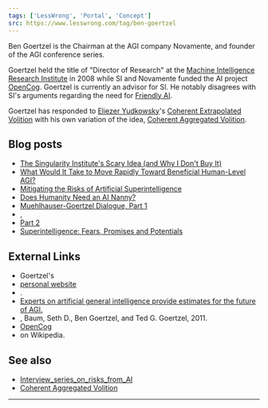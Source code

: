 ```yaml
---
tags: ['LessWrong', 'Portal', 'Concept']
src: https://www.lesswrong.com/tag/ben-goertzel
---
```


Ben Goertzel is the Chairman at the AGI company Novamente, and founder of the AGI conference series.

Goertzel held the title of "Director of Research" at the [Machine Intelligence Research Institute](https://www.lesswrong.com/tag/machine-intelligence-research-institute-miri) in 2008 while SI and Novamente funded the AI project [OpenCog](http://opencog.org/). Goertzel is currently an advisor for SI. He notably disagrees with SI's arguments regarding the need for [Friendly AI](https://wiki.lesswrong.com/wiki/Friendly_AI).

Goertzel has responded to [Eliezer Yudkowsky](https://www.lesswrong.com/tag/eliezer-yudkowsky)'s [Coherent Extrapolated Volition](https://www.lesswrong.com/tag/coherent-extrapolated-volition) with his own variation of the idea, [Coherent Aggregated Volition](https://www.lesswrong.com/tag/coherent-aggregated-volition).

## Blog posts
- [The Singularity Institute's Scary Idea (and Why I Don't Buy It)](http://lesswrong.com/lw/2zg/ben_goertzel_the_singularity_institutes_scary/)
- [What Would It Take to Move Rapidly Toward Beneficial Human-Level AGI?](http://lesswrong.com/lw/2uy/ben_goertzel_what_would_it_take_to_move_rapidly/)
- [Mitigating the Risks of Artificial Superintelligence](http://lesswrong.com/lw/5c1/ben_goertzel_interviews_michael_anissimov/)
- [Does Humanity Need an AI Nanny?](http://lesswrong.com/lw/75a/link_ben_goertzel_does_humanity_need_an_ainanny/)
- [Muehlhauser-Goertzel Dialogue, Part 1](http://lesswrong.com/lw/aw7/muehlhausergoertzel_dialogue_part_1/)
- , 
- [Part 2](http://lesswrong.com/r/discussion/lw/c7h/muehlhausergoertzel_dialogue_part_2/)
- [Superintelligence: Fears, Promises and Potentials](http://jetpress.org/v25.2/goertzel.htm)

## External Links
- Goertzel's 
- [personal website](http://wp.goertzel.org/)
- .
- [Experts on artificial general intelligence provide estimates for the future of AGI.](http://sethbaum.com/ac/2011_AI-Experts.html)
- , Baum, Seth D., Ben Goertzel, and Ted G. Goertzel, 2011.
- [OpenCog](http://en.wikipedia.org/wiki/OpenCog)
-  on Wikipedia.

## See also
- [Interview_series_on_risks_from_AI](https://www.lesswrong.com/tag/interview-series-on-risks-from-ai)
- [Coherent Aggregated Volition](https://www.lesswrong.com/tag/coherent-aggregated-volition)





---

